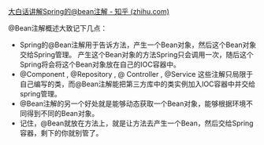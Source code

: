 [大白话讲解Spring的@bean注解 - 知乎 (zhihu.com)](https://zhuanlan.zhihu.com/p/99870991)

 @Bean注解概述大致记下几点：
- Spring的@Bean注解用于告诉方法，产生一个Bean对象，然后这个Bean对象交给Spring管理。 产生这个Bean对象的方法Spring只会调用一次，随后这个Spring将会将这个Bean对象放在自己的IOC容器中。
- @Component , @Repository , @ Controller , @Service 这些注解只局限于自己编写的类，而@Bean注解能把第三方库中的类实例加入IOC容器中并交给spring管理。
- @Bean注解的另一个好处就是能够动态获取一个Bean对象，能够根据环境不同得到不同的Bean对象。
- 记住，@Bean就放在方法上，就是让方法去产生一个Bean，然后交给Spring容器，剩下的你就别管了。

